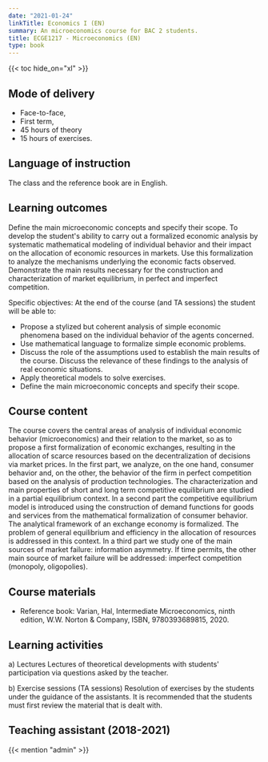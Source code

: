 ```yaml
---
date: "2021-01-24"
linkTitle: Economics I (EN)
summary: An microeconomics course for BAC 2 students.
title: ECGE1217 - Microeconomics (EN)
type: book
---
```


{{< toc hide_on="xl" >}}

## Mode of delivery

- Face-to-face, 
- First term, 
- 45 hours of theory 
- 15 hours of exercises.

## Language of instruction

The class and the reference book are in English. 

## Learning outcomes

Define the main microeconomic concepts and specify their scope. To develop the student's ability to carry out a formalized economic analysis by systematic mathematical modeling of individual behavior and their impact on the allocation of economic resources in markets. Use this formalization to analyze the mechanisms underlying the economic facts observed. Demonstrate the main results necessary for the construction and characterization of market equilibrium, in perfect and imperfect competition.

Specific objectives: At the end of the course (and TA sessions) the student will be able to:
  - Propose a stylized but coherent analysis of simple economic phenomena based on the individual behavior of the agents concerned.
  - Use mathematical language to formalize simple economic problems.
  - Discuss the role of the assumptions used to establish the main results of the course. Discuss the relevance of these findings to the analysis of real economic situations.
  - Apply theoretical models to solve exercises.
  - Define the main microeconomic concepts and specify their scope.



## Course content
The course covers the central areas of analysis of individual economic behavior (microeconomics) and their relation to the market, so as to propose a first formalization of economic exchanges, resulting in the allocation of scarce resources based on the decentralization of decisions via market prices.
In the first part, we analyze, on the one hand, consumer behavior and, on the other, the behavior of the firm in perfect competition based on the analysis of production technologies. The characterization and main properties of short and long term competitive equilibrium are studied in a partial equilibrium context.
In a second part the competitive equilibrium model is introduced using the construction of demand functions for goods and services from the mathematical formalization of consumer behavior. The analytical framework of an exchange economy is formalized. The problem of general equilibrium and efficiency in the allocation of resources is addressed in this context.
In a third part we study one of the main sources of market failure: information asymmetry. If time permits, the other main source of market failure will be addressed: imperfect competition (monopoly, oligopolies).

## Course materials
- Reference book: Varian, Hal, Intermediate Microeconomics, ninth edition, W.W. Norton & Company, ISBN, 9780393689815, 2020.

## Learning activities
a) Lectures
Lectures of theoretical developments with students' participation via questions asked by the teacher.

b) Exercise sessions (TA sessions)
Resolution of exercises by the students under the guidance of the assistants. It is recommended that the students must first review the material that is dealt with.




## Teaching assistant (2018-2021)

{{< mention "admin" >}}

